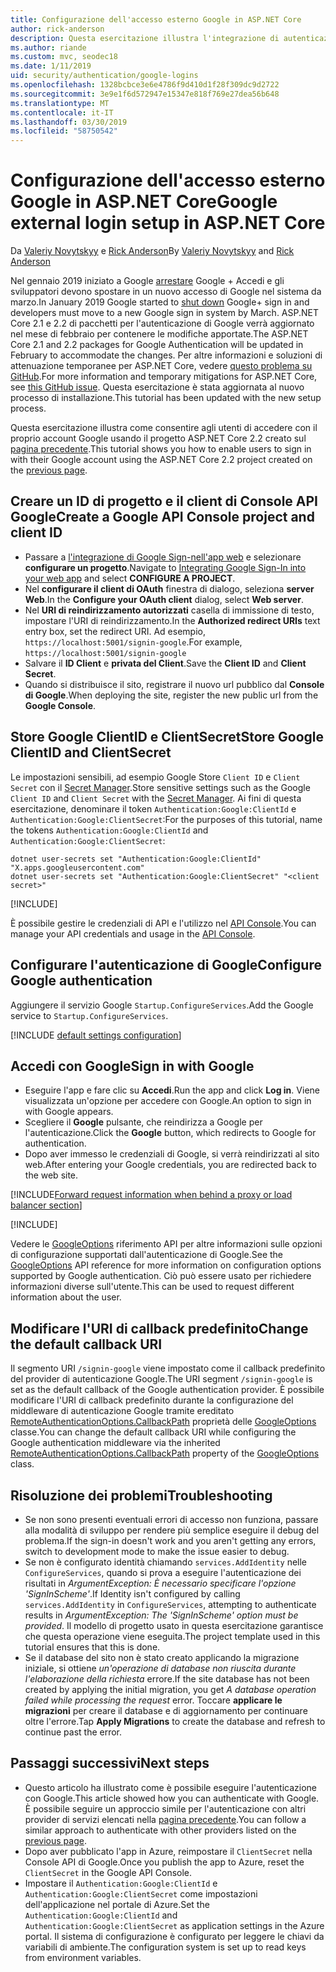 ```yaml
---
title: Configurazione dell'accesso esterno Google in ASP.NET Core
author: rick-anderson
description: Questa esercitazione illustra l'integrazione di autenticazione dell'utente account Google in un'app ASP.NET Core esistente.
ms.author: riande
ms.custom: mvc, seodec18
ms.date: 1/11/2019
uid: security/authentication/google-logins
ms.openlocfilehash: 1328bcbce3e6e4786f9d410d1f28f309dc9d2722
ms.sourcegitcommit: 3e9e1f6d572947e15347e818f769e27dea56b648
ms.translationtype: MT
ms.contentlocale: it-IT
ms.lasthandoff: 03/30/2019
ms.locfileid: "58750542"
---
```

# <a name="google-external-login-setup-in-aspnet-core"></a><span data-ttu-id="78585-103">Configurazione dell'accesso esterno Google in ASP.NET Core</span><span class="sxs-lookup"><span data-stu-id="78585-103">Google external login setup in ASP.NET Core</span></span>

<span data-ttu-id="78585-104">Da [Valeriy Novytskyy](https://github.com/01binary) e [Rick Anderson](https://twitter.com/RickAndMSFT)</span><span class="sxs-lookup"><span data-stu-id="78585-104">By [Valeriy Novytskyy](https://github.com/01binary) and [Rick Anderson](https://twitter.com/RickAndMSFT)</span></span>

<span data-ttu-id="78585-105">Nel gennaio 2019 iniziato a Google [arrestare](https://developers.google.com/+/api-shutdown) Google + Accedi e gli sviluppatori devono spostare in un nuovo accesso di Google nel sistema da marzo.</span><span class="sxs-lookup"><span data-stu-id="78585-105">In January 2019 Google started to [shut down](https://developers.google.com/+/api-shutdown) Google+ sign in and developers must move to a new Google sign in system by March.</span></span> <span data-ttu-id="78585-106">ASP.NET Core 2.1 e 2.2 di pacchetti per l'autenticazione di Google verrà aggiornato nel mese di febbraio per contenere le modifiche apportate.</span><span class="sxs-lookup"><span data-stu-id="78585-106">The ASP.NET Core 2.1 and 2.2 packages for Google Authentication will be updated in February to accommodate the changes.</span></span> <span data-ttu-id="78585-107">Per altre informazioni e soluzioni di attenuazione temporanee per ASP.NET Core, vedere [questo problema su GitHub](https://github.com/aspnet/AspNetCore/issues/6486).</span><span class="sxs-lookup"><span data-stu-id="78585-107">For more information and temporary mitigations for ASP.NET Core, see [this GitHub issue](https://github.com/aspnet/AspNetCore/issues/6486).</span></span> <span data-ttu-id="78585-108">Questa esercitazione è stata aggiornata al nuovo processo di installazione.</span><span class="sxs-lookup"><span data-stu-id="78585-108">This tutorial has been updated with the new setup process.</span></span>

<span data-ttu-id="78585-109">Questa esercitazione illustra come consentire agli utenti di accedere con il proprio account Google usando il progetto ASP.NET Core 2.2 creato sul [pagina precedente](xref:security/authentication/social/index).</span><span class="sxs-lookup"><span data-stu-id="78585-109">This tutorial shows you how to enable users to sign in with their Google account using the ASP.NET Core 2.2 project created on the [previous page](xref:security/authentication/social/index).</span></span>

## <a name="create-a-google-api-console-project-and-client-id"></a><span data-ttu-id="78585-110">Creare un ID di progetto e il client di Console API Google</span><span class="sxs-lookup"><span data-stu-id="78585-110">Create a Google API Console project and client ID</span></span>

* <span data-ttu-id="78585-111">Passare a [l'integrazione di Google Sign-nell'app web](https://developers.google.com/identity/sign-in/web/devconsole-project) e selezionare **configurare un progetto**.</span><span class="sxs-lookup"><span data-stu-id="78585-111">Navigate to [Integrating Google Sign-In into your web app](https://developers.google.com/identity/sign-in/web/devconsole-project) and select **CONFIGURE A PROJECT**.</span></span>
* <span data-ttu-id="78585-112">Nel **configurare il client di OAuth** finestra di dialogo, seleziona **server Web**.</span><span class="sxs-lookup"><span data-stu-id="78585-112">In the **Configure your OAuth client** dialog, select **Web server**.</span></span>
* <span data-ttu-id="78585-113">Nel **URI di reindirizzamento autorizzati** casella di immissione di testo, impostare l'URI di reindirizzamento.</span><span class="sxs-lookup"><span data-stu-id="78585-113">In the **Authorized redirect URIs** text entry box, set the redirect URI.</span></span> <span data-ttu-id="78585-114">Ad esempio, `https://localhost:5001/signin-google`.</span><span class="sxs-lookup"><span data-stu-id="78585-114">For example, `https://localhost:5001/signin-google`</span></span>
* <span data-ttu-id="78585-115">Salvare il **ID Client** e **privata del Client**.</span><span class="sxs-lookup"><span data-stu-id="78585-115">Save the **Client ID** and **Client Secret**.</span></span>
* <span data-ttu-id="78585-116">Quando si distribuisce il sito, registrare il nuovo url pubblico dal **Console di Google**.</span><span class="sxs-lookup"><span data-stu-id="78585-116">When deploying the site, register the new public url from the **Google Console**.</span></span>

## <a name="store-google-clientid-and-clientsecret"></a><span data-ttu-id="78585-117">Store Google ClientID e ClientSecret</span><span class="sxs-lookup"><span data-stu-id="78585-117">Store Google ClientID and ClientSecret</span></span>

<span data-ttu-id="78585-118">Le impostazioni sensibili, ad esempio Google Store `Client ID` e `Client Secret` con il [Secret Manager](xref:security/app-secrets).</span><span class="sxs-lookup"><span data-stu-id="78585-118">Store sensitive settings such as the Google `Client ID` and `Client Secret` with the [Secret Manager](xref:security/app-secrets).</span></span> <span data-ttu-id="78585-119">Ai fini di questa esercitazione, denominare il token `Authentication:Google:ClientId` e `Authentication:Google:ClientSecret`:</span><span class="sxs-lookup"><span data-stu-id="78585-119">For the purposes of this tutorial, name the tokens `Authentication:Google:ClientId` and `Authentication:Google:ClientSecret`:</span></span>

```console
dotnet user-secrets set "Authentication:Google:ClientId" "X.apps.googleusercontent.com"
dotnet user-secrets set "Authentication:Google:ClientSecret" "<client secret>"
```

[!INCLUDE[](~/includes/environmentVarableColon.md)]

<span data-ttu-id="78585-120">È possibile gestire le credenziali di API e l'utilizzo nel [API Console](https://console.developers.google.com/apis/dashboard).</span><span class="sxs-lookup"><span data-stu-id="78585-120">You can manage your API credentials and usage in the [API Console](https://console.developers.google.com/apis/dashboard).</span></span>

## <a name="configure-google-authentication"></a><span data-ttu-id="78585-121">Configurare l'autenticazione di Google</span><span class="sxs-lookup"><span data-stu-id="78585-121">Configure Google authentication</span></span>

<span data-ttu-id="78585-122">Aggiungere il servizio Google `Startup.ConfigureServices`.</span><span class="sxs-lookup"><span data-stu-id="78585-122">Add the Google service to `Startup.ConfigureServices`.</span></span>

[!INCLUDE [default settings configuration](includes/default-settings2-2.md)]

## <a name="sign-in-with-google"></a><span data-ttu-id="78585-123">Accedi con Google</span><span class="sxs-lookup"><span data-stu-id="78585-123">Sign in with Google</span></span>

* <span data-ttu-id="78585-124">Eseguire l'app e fare clic su **Accedi**.</span><span class="sxs-lookup"><span data-stu-id="78585-124">Run the app and click **Log in**.</span></span> <span data-ttu-id="78585-125">Viene visualizzata un'opzione per accedere con Google.</span><span class="sxs-lookup"><span data-stu-id="78585-125">An option to sign in with Google appears.</span></span>
* <span data-ttu-id="78585-126">Scegliere il **Google** pulsante, che reindirizza a Google per l'autenticazione.</span><span class="sxs-lookup"><span data-stu-id="78585-126">Click the **Google** button, which redirects to Google for authentication.</span></span>
* <span data-ttu-id="78585-127">Dopo aver immesso le credenziali di Google, si verrà reindirizzati al sito web.</span><span class="sxs-lookup"><span data-stu-id="78585-127">After entering your Google credentials, you are redirected back to the web site.</span></span>

[!INCLUDE[Forward request information when behind a proxy or load balancer section](includes/forwarded-headers-middleware.md)]

[!INCLUDE[](includes/chain-auth-providers.md)]

<span data-ttu-id="78585-128">Vedere le [GoogleOptions](/dotnet/api/microsoft.aspnetcore.authentication.google.googleoptions) riferimento API per altre informazioni sulle opzioni di configurazione supportati dall'autenticazione di Google.</span><span class="sxs-lookup"><span data-stu-id="78585-128">See the [GoogleOptions](/dotnet/api/microsoft.aspnetcore.authentication.google.googleoptions) API reference for more information on configuration options supported by Google authentication.</span></span> <span data-ttu-id="78585-129">Ciò può essere usato per richiedere informazioni diverse sull'utente.</span><span class="sxs-lookup"><span data-stu-id="78585-129">This can be used to request different information about the user.</span></span>

## <a name="change-the-default-callback-uri"></a><span data-ttu-id="78585-130">Modificare l'URI di callback predefinito</span><span class="sxs-lookup"><span data-stu-id="78585-130">Change the default callback URI</span></span>

<span data-ttu-id="78585-131">Il segmento URI `/signin-google` viene impostato come il callback predefinito del provider di autenticazione Google.</span><span class="sxs-lookup"><span data-stu-id="78585-131">The URI segment `/signin-google` is set as the default callback of the Google authentication provider.</span></span> <span data-ttu-id="78585-132">È possibile modificare l'URI di callback predefinito durante la configurazione del middleware di autenticazione Google tramite ereditato [RemoteAuthenticationOptions.CallbackPath](/dotnet/api/microsoft.aspnetcore.authentication.remoteauthenticationoptions.callbackpath) proprietà delle [GoogleOptions](/dotnet/api/microsoft.aspnetcore.authentication.google.googleoptions) classe.</span><span class="sxs-lookup"><span data-stu-id="78585-132">You can change the default callback URI while configuring the Google authentication middleware via the inherited [RemoteAuthenticationOptions.CallbackPath](/dotnet/api/microsoft.aspnetcore.authentication.remoteauthenticationoptions.callbackpath) property of the [GoogleOptions](/dotnet/api/microsoft.aspnetcore.authentication.google.googleoptions) class.</span></span>

## <a name="troubleshooting"></a><span data-ttu-id="78585-133">Risoluzione dei problemi</span><span class="sxs-lookup"><span data-stu-id="78585-133">Troubleshooting</span></span>

* <span data-ttu-id="78585-134">Se non sono presenti eventuali errori di accesso non funziona, passare alla modalità di sviluppo per rendere più semplice eseguire il debug del problema.</span><span class="sxs-lookup"><span data-stu-id="78585-134">If the sign-in doesn't work and you aren't getting any errors, switch to development mode to make the issue easier to debug.</span></span>
* <span data-ttu-id="78585-135">Se non è configurato identità chiamando `services.AddIdentity` nelle `ConfigureServices`, quando si prova a eseguire l'autenticazione dei risultati in *ArgumentException: È necessario specificare l'opzione 'SignInScheme'*.</span><span class="sxs-lookup"><span data-stu-id="78585-135">If Identity isn't configured by calling `services.AddIdentity` in `ConfigureServices`, attempting to authenticate results in *ArgumentException: The 'SignInScheme' option must be provided*.</span></span> <span data-ttu-id="78585-136">Il modello di progetto usato in questa esercitazione garantisce che questa operazione viene eseguita.</span><span class="sxs-lookup"><span data-stu-id="78585-136">The project template used in this tutorial ensures that this is done.</span></span>
* <span data-ttu-id="78585-137">Se il database del sito non è stato creato applicando la migrazione iniziale, si ottiene *un'operazione di database non riuscita durante l'elaborazione della richiesta* errore.</span><span class="sxs-lookup"><span data-stu-id="78585-137">If the site database has not been created by applying the initial migration, you get *A database operation failed while processing the request* error.</span></span> <span data-ttu-id="78585-138">Toccare **applicare le migrazioni** per creare il database e di aggiornamento per continuare oltre l'errore.</span><span class="sxs-lookup"><span data-stu-id="78585-138">Tap **Apply Migrations** to create the database and refresh to continue past the error.</span></span>

## <a name="next-steps"></a><span data-ttu-id="78585-139">Passaggi successivi</span><span class="sxs-lookup"><span data-stu-id="78585-139">Next steps</span></span>

* <span data-ttu-id="78585-140">Questo articolo ha illustrato come è possibile eseguire l'autenticazione con Google.</span><span class="sxs-lookup"><span data-stu-id="78585-140">This article showed how you can authenticate with Google.</span></span> <span data-ttu-id="78585-141">È possibile seguire un approccio simile per l'autenticazione con altri provider di servizi elencati nella [pagina precedente](xref:security/authentication/social/index).</span><span class="sxs-lookup"><span data-stu-id="78585-141">You can follow a similar approach to authenticate with other providers listed on the [previous page](xref:security/authentication/social/index).</span></span>
* <span data-ttu-id="78585-142">Dopo aver pubblicato l'app in Azure, reimpostare il `ClientSecret` nella Console API di Google.</span><span class="sxs-lookup"><span data-stu-id="78585-142">Once you publish the app to Azure, reset the `ClientSecret` in the Google API Console.</span></span>
* <span data-ttu-id="78585-143">Impostare il `Authentication:Google:ClientId` e `Authentication:Google:ClientSecret` come impostazioni dell'applicazione nel portale di Azure.</span><span class="sxs-lookup"><span data-stu-id="78585-143">Set the `Authentication:Google:ClientId` and `Authentication:Google:ClientSecret` as application settings in the Azure portal.</span></span> <span data-ttu-id="78585-144">Il sistema di configurazione è configurato per leggere le chiavi da variabili di ambiente.</span><span class="sxs-lookup"><span data-stu-id="78585-144">The configuration system is set up to read keys from environment variables.</span></span>
